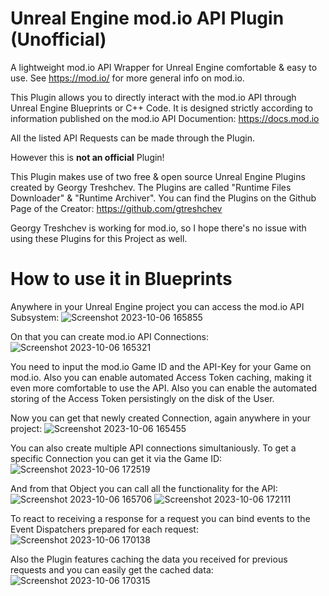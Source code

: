# Unreal Engine mod.io API Plugin (Unofficial)
A lightweight mod.io API Wrapper for Unreal Engine comfortable &amp; easy to use.
See https://mod.io/ for more general info on mod.io.

This Plugin allows you to directly interact with the mod.io API through Unreal Engine Blueprints or C++ Code.
It is designed strictly according to information published on the mod.io API Documention:
https://docs.mod.io

All the listed API Requests can be made through the Plugin.

However this is **not an official** Plugin!

This Plugin makes use of two free & open source Unreal Engine Plugins created by Georgy Treshchev.
The Plugins are called "Runtime Files Downloader" & "Runtime Archiver".
You can find the Plugins on the Github Page of the Creator:
https://github.com/gtreshchev

Georgy Treshchev is working for mod.io, so I hope there's no issue with using these Plugins for this Project as well.

# How to use it in Blueprints
Anywhere in your Unreal Engine project you can access the mod.io API Subsystem:
![Screenshot 2023-10-06 165855](https://github.com/ArvurGmbH/Unreal_Engine-Mod.io_API/assets/147174198/29de911c-7edd-4b21-bcf0-2242c07d971a)


On that you can create mod.io API Connections:
![Screenshot 2023-10-06 165321](https://github.com/ArvurGmbH/Unreal_Engine-Mod.io_API/assets/147174198/aa1d5aa5-44de-41fd-aad8-5bc1c6282bee)

You need to input the mod.io Game ID and the API-Key for your Game on mod.io.
Also you can enable automated Access Token caching, making it even more comfortable to use the API.
Also you can enable the automated storing of the Access Token persistingly on the disk of the User.


Now you can get that newly created Connection, again anywhere in your project:
![Screenshot 2023-10-06 165455](https://github.com/ArvurGmbH/Unreal_Engine-Mod.io_API/assets/147174198/bd770fed-0504-4bd4-9dbd-e5966ae81a16)

You can also create multiple API connections simultaniously. To get a specific Connection you can get it via the Game ID:
![Screenshot 2023-10-06 172519](https://github.com/ArvurGmbH/Unreal_Engine-Mod.io_API/assets/147174198/1b2536c8-a704-4cd4-87f4-871239ed689a)


And from that Object you can call all the functionality for the API:
![Screenshot 2023-10-06 165706](https://github.com/ArvurGmbH/Unreal_Engine-Mod.io_API/assets/147174198/30d78700-7ad5-4766-9fb6-f2c698352220)
![Screenshot 2023-10-06 172111](https://github.com/ArvurGmbH/Unreal_Engine-Mod.io_API/assets/147174198/85ee80e7-83fa-4656-aad3-004dcf5e8d02)


To react to receiving a response for a request you can bind events to the Event Dispatchers prepared for each request:
![Screenshot 2023-10-06 170138](https://github.com/ArvurGmbH/Unreal_Engine-Mod.io_API/assets/147174198/dc95e3fd-3d9f-43b8-bc7c-3ba5be4f4544)


Also the Plugin features caching the data you received for previous requests and you can easily get the cached data:
![Screenshot 2023-10-06 170315](https://github.com/ArvurGmbH/Unreal_Engine-Mod.io_API/assets/147174198/b0479ccf-d921-4bc0-8530-1f420ab6e421)
